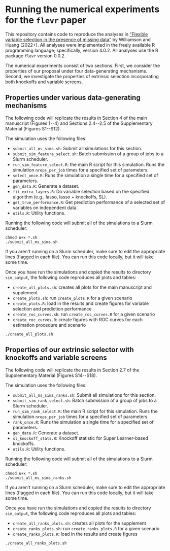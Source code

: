 # Running the numerical experiments for the `flevr` paper

This repository contains code to reproduce the analyses in ["Flexible variable selection in the presence of missing data"](https://arxiv.org/abs/2202.12989) by Williamson and Huang (2022+). All analyses were implemented in the freely available R programming language; specifically, version 4.0.2. All analyses use the R package `flevr` version 0.0.2.

The numerical experiments consist of two sections. First, we consider the properties of our proposal under four data-generating mechanisms. Second, we investigate the properties of extrinsic selection incorporating both knockoffs and variable screens.

## Properties under various data-generating mechanisms

The following code will replicate the results in Section 4 of the main manuscript (Figures 1--4) and Sections 2.4--2.5 of the Supplementary Material (Figures S1--S12).

The simulation uses the following files:
* `submit_all_ms_sims.sh`: Submit all simulations for this section.
* `submit_sim_feature_select.sh`: Batch submission of a group of jobs to a Slurm scheduler.
* `run_sim_feature_select.R`: the main R script for this simulation. Runs the simulation `nreps_per_job` times for a specified set of parameters.
* `select_once.R`: Runs the simulation a single time for a specified set of parameters.
* `gen_data.R`: Generate a dataset.
* `fit_extra_layers.R`: Do variable selection based on the specified algorithm (e.g., lasso, lasso + knockoffs, SL).
* `get_true_performance.R`: Get prediction performance of a selected set of variables on independent data.
* `utils.R`: Utility functions.

Running the following code will submit all of the simulations to a Slurm scheduler:
```{bash}
chmod u+x *.sh
./submit_all_ms_sims.sh
```
If you aren't running on a Slurm scheduler, make sure to edit the appropriate lines (flagged in each file). You can run this code locally, but it will take some time.

Once you have run the simulations and copied the results to directory `sim_output`, the following code reproduces all plots and tables:
* `create_all_plots.sh`: creates all plots for the main manuscript and supplement
* `create_plots.sh`: run `create_plots.R` for a given scenario
* `create_plots.R`: load in the results and create figures for variable selection and prediction performance
* `create_roc_curves.sh`: run `create_roc_curves.R` for a given scenario
* `create_roc_curves.R`: create figures with ROC curves for each estimation procedure and scenario

```{bash}
./create_all_plots.sh
```

## Properties of our extrinsic selector with knockoffs and variable screens

The following code will replicate the results in Section 2.7 of the Supplementary Material (Figures S14--S18).

The simulation uses the following files:
* `submit_all_ms_sims_ranks.sh`: Submit all simulations for this section.
* `submit_sim_rank_select.sh`: Batch submission of a group of jobs to a Slurm scheduler.
* `run_sim_rank_select.R`: the main R script for this simulation. Runs the simulation `nreps_per_job` times for a specified set of parameters.
* `rank_once.R`: Runs the simulation a single time for a specified set of parameters.
* `gen_data.R`: Generate a dataset.
* `sl_knockoff_stats.R`: Knockoff statistic for Super Learner-based knockoffs.
* `utils.R`: Utility functions.

Running the following code will submit all of the simulations to a Slurm scheduler:
```{bash}
chmod u+x *.sh
./submit_all_ms_sims_ranks.sh
```
If you aren't running on a Slurm scheduler, make sure to edit the appropriate lines (flagged in each file). You can run this code locally, but it will take some time.

Once you have run the simulations and copied the results to directory `sim_output`, the following code reproduces all plots and tables:
* `create_all_ranks_plots.sh`: creates all plots for the supplement
* `create_ranks_plots.sh`: run `create_ranks_plots.R` for a given scenario
* `create_ranks_plots.R`: load in the results and create figures

```{bash}
./create_all_ranks_plots.sh
```

